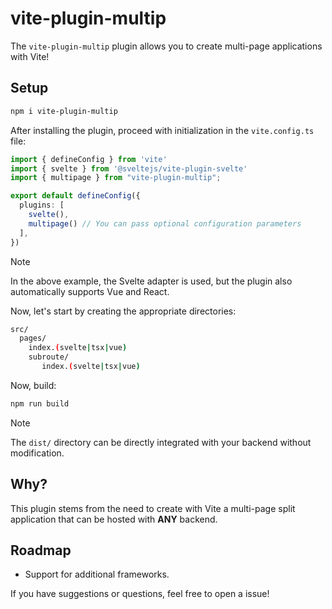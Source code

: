 # vite-plugin-multip

The `vite-plugin-multip` plugin allows you to create multi-page applications with Vite!

## Setup

```bash
npm i vite-plugin-multip
```

After installing the plugin, proceed with initialization in the `vite.config.ts` file:

```typescript
import { defineConfig } from 'vite'
import { svelte } from '@sveltejs/vite-plugin-svelte'
import { multipage } from "vite-plugin-multip";

export default defineConfig({
  plugins: [
    svelte(),
    multipage() // You can pass optional configuration parameters
  ],
})
```
> [!NOTE]
> In the above example, the Svelte adapter is used, but the plugin also automatically supports Vue and React.

Now, let's start by creating the appropriate directories:

```bash
src/
  pages/
    index.(svelte|tsx|vue)
    subroute/
       index.(svelte|tsx|vue)
```

Now, build:

```bash
npm run build
```
> [!NOTE]
> The `dist/` directory can be directly integrated with your backend without modification.

## Why?

This plugin stems from the need to create with Vite a multi-page split application that can be hosted with **ANY** backend.

## Roadmap

- Support for additional frameworks.

If you have suggestions or questions, feel free to open a issue!
